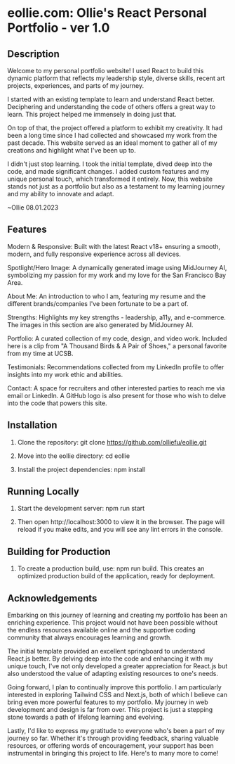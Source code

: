 # eollie.com: Ollie's React Personal Portfolio - ver 1.0

## Description
Welcome to my personal portfolio website! I used React to build this dynamic platform that reflects my leadership style, diverse skills, recent art projects, experiences, and parts of my journey.

I started with an existing template to learn and understand React better. Deciphering and understanding the code of others offers a great way to learn. This project helped me immensely in doing just that.

On top of that, the project offered a platform to exhibit my creativity. It had been a long time since I had collected and showcased my work from the past decade. This website served as an ideal moment to gather all of my creations and highlight what I've been up to.

I didn't just stop learning. I took the initial template, dived deep into the code, and made significant changes. I added custom features and my unique personal touch, which transformed it entirely. Now, this website stands not just as a portfolio but also as a testament to my learning journey and my ability to innovate and adapt.

~Ollie 08.01.2023

## Features 
Modern & Responsive: Built with the latest React v18+ ensuring a smooth, modern, and fully responsive experience across all devices.

Spotlight/Hero Image: A dynamically generated image using MidJourney AI, symbolizing my passion for my work and my love for the San Francisco Bay Area.

About Me: An introduction to who I am, featuring my resume and the different brands/companies I've been fortunate to be a part of.

Strengths: Highlights my key strengths - leadership, a11y, and e-commerce. The images in this section are also generated by MidJourney AI.

Portfolio: A curated collection of my code, design, and video work. Included here is a clip from "A Thousand Birds & A Pair of Shoes," a personal favorite from my time at UCSB.

Testimonials: Recommendations collected from my LinkedIn profile to offer insights into my work ethic and abilities.

Contact: A space for recruiters and other interested parties to reach me via email or LinkedIn. A GitHub logo is also present for those who wish to delve into the code that powers this site.

## Installation
1. Clone the repository: git clone https://github.com/olliefu/eollie.git

2. Move into the eollie directory: cd eollie

3. Install the project dependencies: npm install

## Running Locally
1. Start the development server: npm run start

2. Then open http://localhost:3000 to view it in the browser. The page will reload if you make edits, and you will see any lint errors in the console.

## Building for Production
1. To create a production build, use: npm run build. This creates an optimized production build of the application, ready for deployment.

## Acknowledgements
Embarking on this journey of learning and creating my portfolio has been an enriching experience. This project would not have been possible without the endless resources available online and the supportive coding community that always encourages learning and growth.

The initial template provided an excellent springboard to understand React.js better. By delving deep into the code and enhancing it with my unique touch, I've not only developed a greater appreciation for React.js but also understood the value of adapting existing resources to one's needs.

Going forward, I plan to continually improve this portfolio. I am particularly interested in exploring Tailwind CSS and Next.js, both of which I believe can bring even more powerful features to my portfolio. My journey in web development and design is far from over. This project is just a stepping stone towards a path of lifelong learning and evolving.

Lastly, I'd like to express my gratitude to everyone who's been a part of my journey so far. Whether it's through providing feedback, sharing valuable resources, or offering words of encouragement, your support has been instrumental in bringing this project to life. Here's to many more to come!


```
